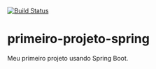 [![Build Status](https://travis-ci.org/machap/primeiro-projeto-spring.svg?branch=master)](https://travis-ci.org/machap/primeiro-projeto-spring)
# primeiro-projeto-spring
Meu primeiro projeto usando Spring Boot.
